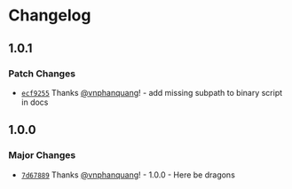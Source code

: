 # Changelog

## 1.0.1

### Patch Changes

- [`ecf9255`](https://github.com/vnphanquang/githooks/commit/ecf925519d565deded3185d8092386968f01a2bf) Thanks [@vnphanquang](https://github.com/vnphanquang)! - add missing subpath to binary script in docs

## 1.0.0

### Major Changes

- [`7d67889`](https://github.com/vnphanquang/githooks/commit/7d67889a2e29ce79285359b67ce23369c6f2d25f) Thanks [@vnphanquang](https://github.com/vnphanquang)! - 1.0.0 - Here be dragons
